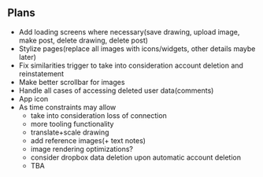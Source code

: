## Plans
- Add loading screens where necessary(save drawing, upload image, make post, delete drawing, delete post)
- Stylize pages(replace all images with icons/widgets, other details maybe later)
- Fix similarities trigger to take into consideration account deletion and reinstatement
- Make better scrollbar for images
- Handle all cases of accessing deleted user data(comments)
- App icon
- As time constraints may allow
    - take into consideration loss of connection
    - more tooling functionality
    - translate+scale drawing
    - add reference images(+ text notes)
    - image rendering optimizations?
    - consider dropbox data deletion upon automatic account deletion
    - TBA